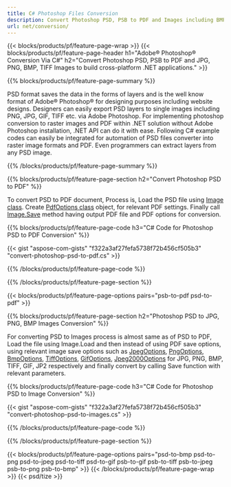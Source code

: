 ```yaml
---
title: C# Photoshop Files Conversion
description: Convert Photoshop PSD, PSB to PDF and Images including BMP, JPG, PNG, TIFF with few lines of C# code via .NET library.
url: net/conversion/
---
```


{{< blocks/products/pf/feature-page-wrap >}}
{{< blocks/products/pf/feature-page-header h1="Adobe® Photoshop® Conversion Via C#" h2="Convert Photoshop PSD, PSB to PDF and JPG, PNG, BMP, TIFF Images to build cross-platform .NET applications." >}}

{{% blocks/products/pf/feature-page-summary %}}

PSD format saves the data in the forms of layers and is the well know format of Adobe® Photoshop® for designing purposes including website designs. Designers can easily export PSD layers to single images including PNG, JPG, GIF, TIFF etc. via Adobe Photoshop. For implementing photoshop conversion to raster images and PDF within .NET solution without Adobe Photoshop installation, .NET API can do it with ease. Following C# example codes can easily be integrated for automation of PSD files converter into raster image formats and PDF. Even programmers can extract layers from any PSD image.


{{% /blocks/products/pf/feature-page-summary %}}

{{% blocks/products/pf/feature-page-section h2="Convert Photoshop PSD to PDF" %}}

To convert PSD to PDF document, Process is, Load the PSD file using [Image class](https://apireference.aspose.com/net/psd/aspose.psd/image). Create [PdfOptions class](https://apireference.aspose.com/net/psd/aspose.psd.imageoptions/pdfoptions) object, for relevant PDF settings. Finally call [Image.Save](https://apireference.aspose.com/net/psd/aspose.psd.image/save/methods/3) method having output PDF file and PDF options for conversion.

{{% blocks/products/pf/feature-page-code h3="C# Code for Photoshop PSD to PDF Conversion" %}}

{{< gist "aspose-com-gists" "f322a3af27fefa5738f72b456cf505b3" "convert-photoshop-psd-to-pdf.cs" >}}

{{% /blocks/products/pf/feature-page-code %}}

{{% /blocks/products/pf/feature-page-section %}}

{{< blocks/products/pf/feature-page-options pairs="psb-to-pdf psd-to-pdf" >}}

{{% blocks/products/pf/feature-page-section h2="Photoshop PSD to JPG, PNG, BMP Images Conversion" %}}

For converting PSD to Images process is almost same as of PSD to PDF, Load the file using Image.Load and then instead of using PDF save options, using relevant image save options such as [JpegOptions](https://apireference.aspose.com/net/psd/aspose.psd.imageoptions/jpegoptions), [PngOptions](https://apireference.aspose.com/net/psd/aspose.psd.imageoptions/pngoptions),  [BmpOptions](https://apireference.aspose.com/net/psd/aspose.psd.imageoptions/bmpoptions), [TiffOptions](https://apireference.aspose.com/net/psd/aspose.psd.imageoptions/tiffoptions),  [GifOptions](https://apireference.aspose.com/net/psd/aspose.psd.imageoptions/gifoptions), [Jpeg2000Options](https://apireference.aspose.com/net/psd/aspose.psd.imageoptions/jpeg2000options) for JPG, PNG, BMP, TIFF, GIF, JP2 respectively and finally convert by calling Save function with relevant parameters.


{{% blocks/products/pf/feature-page-code h3="C# Code for Photoshop PSD to Image Conversion" %}}

{{< gist "aspose-com-gists" "f322a3af27fefa5738f72b456cf505b3" "convert-photoshop-psd-to-images.cs" >}}

{{% /blocks/products/pf/feature-page-code %}}

{{% /blocks/products/pf/feature-page-section %}}

{{< blocks/products/pf/feature-page-options pairs="psd-to-bmp psd-to-png psd-to-jpeg psd-to-tiff psd-to-gif psb-to-gif psb-to-tiff psb-to-jpeg psb-to-png psb-to-bmp" >}}
{{< /blocks/products/pf/feature-page-wrap >}}
{{< psd/tize >}}

